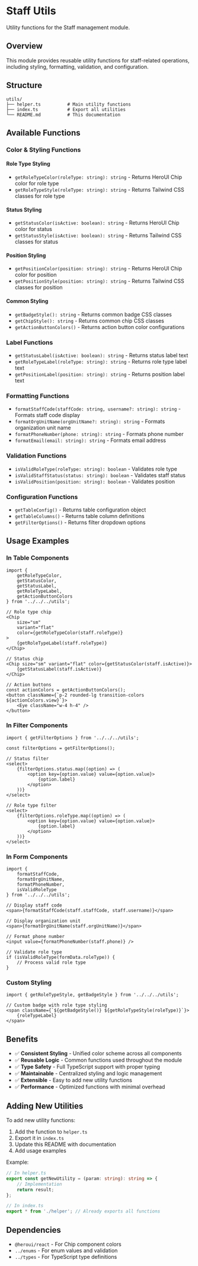 # Staff Utils

Utility functions for the Staff management module.

## Overview

This module provides reusable utility functions for staff-related operations, including styling, formatting, validation, and configuration.

## Structure

```
utils/
├── helper.ts          # Main utility functions
├── index.ts           # Export all utilities
└── README.md          # This documentation
```

## Available Functions

### Color & Styling Functions

#### Role Type Styling
- `getRoleTypeColor(roleType: string): string` - Returns HeroUI Chip color for role type
- `getRoleTypeStyle(roleType: string): string` - Returns Tailwind CSS classes for role type

#### Status Styling
- `getStatusColor(isActive: boolean): string` - Returns HeroUI Chip color for status
- `getStatusStyle(isActive: boolean): string` - Returns Tailwind CSS classes for status

#### Position Styling
- `getPositionColor(position: string): string` - Returns HeroUI Chip color for position
- `getPositionStyle(position: string): string` - Returns Tailwind CSS classes for position

#### Common Styling
- `getBadgeStyle(): string` - Returns common badge CSS classes
- `getChipStyle(): string` - Returns common chip CSS classes
- `getActionButtonColors()` - Returns action button color configurations

### Label Functions

- `getStatusLabel(isActive: boolean): string` - Returns status label text
- `getRoleTypeLabel(roleType: string): string` - Returns role type label text
- `getPositionLabel(position: string): string` - Returns position label text

### Formatting Functions

- `formatStaffCode(staffCode: string, username?: string): string` - Formats staff code display
- `formatOrgUnitName(orgUnitName?: string): string` - Formats organization unit name
- `formatPhoneNumber(phone: string): string` - Formats phone number
- `formatEmail(email: string): string` - Formats email address

### Validation Functions

- `isValidRoleType(roleType: string): boolean` - Validates role type
- `isValidStaffStatus(status: string): boolean` - Validates staff status
- `isValidPosition(position: string): boolean` - Validates position

### Configuration Functions

- `getTableConfig()` - Returns table configuration object
- `getTableColumns()` - Returns table column definitions
- `getFilterOptions()` - Returns filter dropdown options

## Usage Examples

### In Table Components

```tsx
import { 
    getRoleTypeColor, 
    getStatusColor, 
    getStatusLabel, 
    getRoleTypeLabel,
    getActionButtonColors 
} from '../../../utils';

// Role type chip
<Chip
    size="sm"
    variant="flat"
    color={getRoleTypeColor(staff.roleType)}
>
    {getRoleTypeLabel(staff.roleType)}
</Chip>

// Status chip
<Chip size="sm" variant="flat" color={getStatusColor(staff.isActive)}>
    {getStatusLabel(staff.isActive)}
</Chip>

// Action buttons
const actionColors = getActionButtonColors();
<button className={`p-2 rounded-lg transition-colors ${actionColors.view}`}>
    <Eye className="w-4 h-4" />
</button>
```

### In Filter Components

```tsx
import { getFilterOptions } from '../../../utils';

const filterOptions = getFilterOptions();

// Status filter
<select>
    {filterOptions.status.map((option) => (
        <option key={option.value} value={option.value}>
            {option.label}
        </option>
    ))}
</select>

// Role type filter
<select>
    {filterOptions.roleType.map((option) => (
        <option key={option.value} value={option.value}>
            {option.label}
        </option>
    ))}
</select>
```

### In Form Components

```tsx
import { 
    formatStaffCode, 
    formatOrgUnitName, 
    formatPhoneNumber,
    isValidRoleType 
} from '../../../utils';

// Display staff code
<span>{formatStaffCode(staff.staffCode, staff.username)}</span>

// Display organization unit
<span>{formatOrgUnitName(staff.orgUnitName)}</span>

// Format phone number
<input value={formatPhoneNumber(staff.phone)} />

// Validate role type
if (isValidRoleType(formData.roleType)) {
    // Process valid role type
}
```

### Custom Styling

```tsx
import { getRoleTypeStyle, getBadgeStyle } from '../../../utils';

// Custom badge with role type styling
<span className={`${getBadgeStyle()} ${getRoleTypeStyle(roleType)}`}>
    {roleTypeLabel}
</span>
```

## Benefits

- ✅ **Consistent Styling** - Unified color scheme across all components
- ✅ **Reusable Logic** - Common functions used throughout the module
- ✅ **Type Safety** - Full TypeScript support with proper typing
- ✅ **Maintainable** - Centralized styling and logic management
- ✅ **Extensible** - Easy to add new utility functions
- ✅ **Performance** - Optimized functions with minimal overhead

## Adding New Utilities

To add new utility functions:

1. Add the function to `helper.ts`
2. Export it in `index.ts`
3. Update this README with documentation
4. Add usage examples

Example:

```typescript
// In helper.ts
export const getNewUtility = (param: string): string => {
    // Implementation
    return result;
};

// In index.ts
export * from './helper'; // Already exports all functions
```

## Dependencies

- `@heroui/react` - For Chip component colors
- `../enums` - For enum values and validation
- `../types` - For TypeScript type definitions
